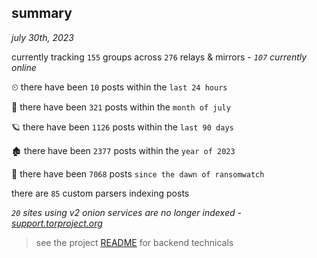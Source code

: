 
## summary
_july 30th, 2023_

currently tracking `155` groups across `276` relays & mirrors - _`107` currently online_

⏲ there have been `10` posts within the `last 24 hours`

🦈 there have been `321` posts within the `month of july`

🪐 there have been `1126` posts within the `last 90 days`

🏚 there have been `2377` posts within the `year of 2023`

🦕 there have been `7068` posts `since the dawn of ransomwatch`

there are `85` custom parsers indexing posts

_`20` sites using v2 onion services are no longer indexed - [support.torproject.org](https://support.torproject.org/onionservices/v2-deprecation/)_

> see the project [README](https://github.com/joshhighet/ransomwatch#ransomwatch--) for backend technicals
